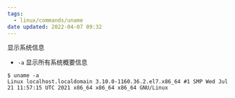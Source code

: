 ```yaml
---
tags:
  - linux/commands/uname
date updated: 2022-04-07 09:32
---
```


显示系统信息

- `-a`  显示所有系统概要信息


```shell
$ uname -a
Linux localhost.localdomain 3.10.0-1160.36.2.el7.x86_64 #1 SMP Wed Jul 21 11:57:15 UTC 2021 x86_64 x86_64 x86_64 GNU/Linux
```
